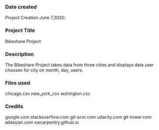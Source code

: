 ### Date created
Project Creation June 7,2020.

### Project Title
Bikeshare Project

### Description
The Bikeshare Project takes data from three cities and displays data user chooses for city on month, day, users.

### Files used
chicago.csv
new_york_csv
wshington.csv

### Credits
google.com
stackoverflow.com
git-scm.com
udacity.com
git-tower.com
atlassian.com
swcarpentry.github.io

